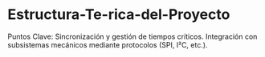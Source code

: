 # Estructura-Te-rica-del-Proyecto
Puntos Clave:  Sincronización y gestión de tiempos críticos. Integración con subsistemas mecánicos mediante protocolos (SPI, I²C, etc.).
